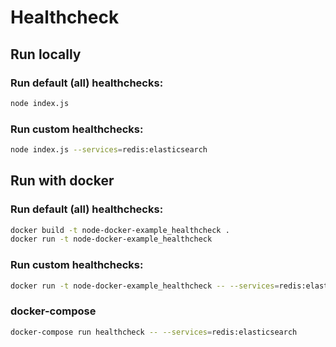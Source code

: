 # Healthcheck
## Run locally
### Run default (all) healthchecks:
```sh
node index.js
```

### Run custom healthchecks:
```sh
node index.js --services=redis:elasticsearch
```

## Run with docker
### Run default (all) healthchecks:
```sh
docker build -t node-docker-example_healthcheck .
docker run -t node-docker-example_healthcheck
```

### Run custom healthchecks:
```sh
docker run -t node-docker-example_healthcheck -- --services=redis:elasticsearch
```
### docker-compose
```sh
docker-compose run healthcheck -- --services=redis:elasticsearch
```
